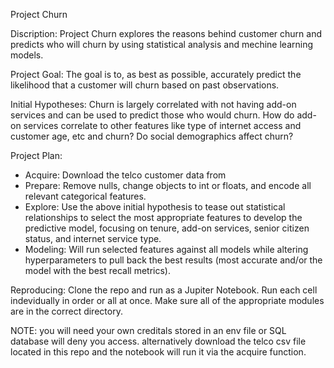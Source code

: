 Project Churn

Discription:
Project Churn explores the reasons behind customer churn and predicts who will churn by using statistical 
analysis and mechine learning models.

Project Goal:
The goal is to, as best as possible, accurately predict the likelihood that a customer will churn based 
on past observations.

Initial Hypotheses: 
Churn is largely correlated with not having add-on services and can be used to predict 
those who would churn. How do add-on services correlate to other features like type of internet access and 
customer age, etc and churn? Do social demographics affect churn?

Project Plan: 
  * Acquire: Download the telco customer data from 
  * Prepare: Remove nulls, change objects to int or floats, and encode all relevant categorical features.
  * Explore: Use the above initial hypothesis to tease out statistical relationships to select the most 
  appropriate features to develop the predictive model, focusing on tenure, add-on services, senior citizen status, and internet service
  type.
  * Modeling: Will run selected features against all models while altering hyperparameters to pull back the best
  results (most accurate and/or the model with the best recall metrics).
  
 Reproducing: 
 Clone the repo and run as a Jupiter Notebook. Run each cell indevidually in order or all at once. Make sure all of the
 appropriate modules are in the correct directory.
  
NOTE: you will need your own creditals stored in an env file or SQL database will deny you access. alternatively 
download the telco csv file located in this repo and the notebook will run it via the acquire function.
